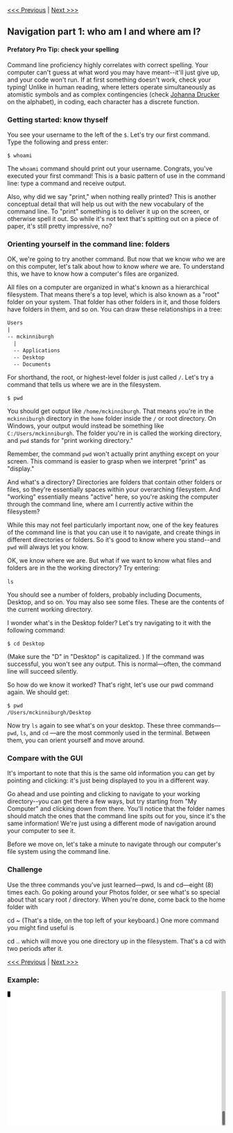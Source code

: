 [<<< Previous](getting-to-the-command-line.md) | [Next >>>](creating-files-and-folders.md)

## Navigation part 1: who am I and where am I?

#### Prefatory Pro Tip: check your spelling

Command line proficiency highly correlates with correct spelling. Your computer can't guess at what word you may have meant--it'll just give up, and your code won't run. If at first something doesn't work, check your typing! Unlike in human reading, where letters operate simultaneously as atomistic symbols and as complex contingencies (check [Johanna Drucker](https://genius.com/Johanna-drucker-from-a-to-screen-annotated) on the alphabet), in coding, each character has a discrete function. 

### Getting started: know thyself

You see your username to the left of the `$`. Let's try our first command. Type the following and press enter:

```
$ whoami
```

The `whoami` command should print out your username. Congrats, you've executed your first command! This is a basic pattern of use in the command line: type a command and receive output.

Also, why did we say "print," when nothing really printed? This is another conceptual detail that will help us out with the new vocabulary of the command line. To "print" something is to deliver it up on the screen, or otherwise spell it out. So while it's not text that's spitting out on a piece of paper, it's still pretty impressive, no?

### Orienting yourself in the command line: folders

OK, we're going to try another command. But now that we know *who* we are on this computer, let's talk about how to know *where* we are. To understand this, we have to know how a computer's files are organized.

All files on a computer are organized in what's known as a hierarchical filesystem. That means there's a top level, which is also known as a "root" folder on your system. That folder has other folders in it, and those folders have folders in them, and so on. You can draw these relationships in a tree:

```
Users
|
-- mckinniburgh
  |
  -- Applications
  -- Desktop
  -- Documents
```

For shorthand, the root, or highest-level folder is just called `/`. Let's try a command that tells us where we are in the filesystem.

```
$ pwd
```

You should get output like `/home/mckinniburgh`. That means you're in the `mckinniburgh` directory in the `home` folder inside the `/` or root directory. On Windows, your output would instead be something like `C:/Users/mckinniburgh`. The folder you're in is called the working directory, and `pwd` stands for "print working directory."

Remember, the command `pwd` won't actually print anything except on your screen. This command is easier to grasp when we interpret "print" as "display."

And what's a directory? Directories are folders that contain other folders or files, so they're essentially spaces within your overarching filesystem. And "working" essentially means "active" here, so you're asking the computer through the command line, where am I currently active within the filesystem?

While this may not feel particularly important now, one of the key features of the command line is that you can use it to navigate, and create things in different directories or folders. So it's good to know where you stand--and `pwd` will always let you know. 

OK, we know where we are. But what if we want to know what files and folders are in the the working directory? Try entering:

`ls`

You should see a number of folders, probably including Documents, Desktop, and so on. You may also see some files. These are the contents of the current working directory.

I wonder what's in the Desktop folder? Let's try navigating to it with the following command:

```
$ cd Desktop
```

(Make sure the "D" in "Desktop" is capitalized. ) If the command was successful, you won't see any output. This is normal—often, the command line will succeed silently.

So how do we know it worked? That's right, let's use our pwd command again. We should get:

```
$ pwd
/Users/mckinniburgh/Desktop
```

Now try `ls` again to see what's on your desktop. These three commands— `pwd`, `ls`, and `cd` —are the most commonly used in the terminal. Between them, you can orient yourself and move around.

### Compare with the GUI

It's important to note that this is the same old information you can get by pointing and clicking: it's just being displayed to you in a different way.

Go ahead and use pointing and clicking to navigate to your working directory--you can get there a few ways, but try starting from "My Computer" and clicking down from there. You'll notice that the folder names should match the ones that the command line spits out for you, since it's the same information! We're just using a different mode of navigation around your computer to see it.

Before we move on, let's take a minute to navigate through our computer's file system using the command line.

### Challenge

Use the three commands you've just learned—pwd, ls and cd—eight (8) times each. Go poking around your Photos folder, or see what's so special about that scary root / directory. When you're done, come back to the home folder with

cd ~
(That's a tilde, on the top left of your keyboard.) One more command you might find useful is

cd ..
which will move you one directory up in the filesystem. That's a cd with two periods after it.

[<<< Previous](getting-to-the-command-line.md) | [Next >>>](creating-files-and-folders.md)
  
### Example:  

![Navigating the command line](nav.gif)
